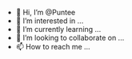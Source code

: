 - 👋 Hi, I’m @Puntee
- 👀 I’m interested in ...
- 🌱 I’m currently learning ...
- 💞️ I’m looking to collaborate on ...
- 📫 How to reach me ...

<!---
Puntee/Puntee is a ✨ special ✨ repository because its `README.md` (this file) appears on your GitHub profile.
You can click the Preview link to take a look at your changes.
--->
